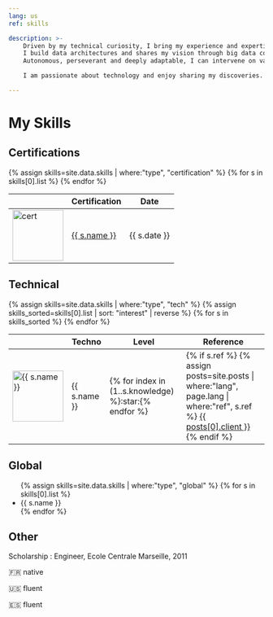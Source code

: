 ```yaml
---
lang: us
ref: skills

description: >-
    Driven by my technical curiosity, I bring my experience and expertise to my clients, to support them in their digital transformation.
    I build data architectures and shares my vision through big data consulting missions to my clients.
    Autonomous, perseverant and deeply adaptable, I can intervene on various technological domains and tasks.

    I am passionate about technology and enjoy sharing my discoveries.

---
```


# My Skills

## Certifications

<table>
    <thead><tr><th></th><th>Certification</th><th>Date</th></tr></thead>
    <tbody>
        {% assign skills=site.data.skills | where:"type", "certification" %}
        {% for s in skills[0].list  %}
        <tr>
            <td><img src="/assets/images/skills/{{ s.logo }}.png" alt="cert" width="100"/></td>
            <td><a href="{{ s.accredible }}">{{ s.name }}</a></td>
            <td>{{ s.date }}</td>
        </tr>
        {% endfor %}
    </tbody>
</table>

## Technical

<table>
    <thead><tr><th></th><th>Techno</th><th>Level</th><th>Reference</th></tr></thead>
    <tbody>
        {% assign skills=site.data.skills | where:"type", "tech" %}
        {% assign skills_sorted=skills[0].list | sort: "interest" | reverse %}
        {% for s in skills_sorted %}
        <tr class="skill_active_{{ s.active }}">
            <td><img src="/assets/images/skills/{{ s.name }}.png" alt="{{ s.name }}" width="100"/></td>
            <td>{{ s.name }}</td>
            <td>{% for index in (1..s.knowledge) %}:star:{% endfor %}</td>
            <td>
            {% if s.ref %}
            {% assign posts=site.posts | where:"lang", page.lang | where:"ref", s.ref %}
            <a href="{{posts[0].url | prepend: site.baseurl}}">{{ posts[0].client }}</a>
            {% endif %}
            </td>
        </tr>
        {% endfor %}
    </tbody>
</table>

## Global

<ul>
    {% assign skills=site.data.skills | where:"type", "global" %}
    {% for s in skills[0].list %}
    <li>
      <span>{{ s.name }}</span>
    </li>
    {% endfor %}
</ul>

## Other

Scholarship : Engineer, Ecole Centrale Marseille, 2011

:fr: native

:us: fluent

:es: fluent